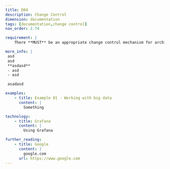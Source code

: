 ```yaml
---
title: D04
description: Change Control
dimension: documentation
tags: [documentation,change control]
nav_order: 2.74

requirement: |
    There **MUST** be an appropriate change control mechanism for architecture documentation  

more_info: |
 asd
 asd
 **asdasd**
 - asd 
 - asd

 asadasd

examples: 
    - title: Example 01 - Working with big data
      content: |
        Something

technology:
    - title: Grafana
      content: |
        Using Grafana

further_reading:
    - title: Google
      content: |
        google.com
      url: https://www.google.com
---
```

